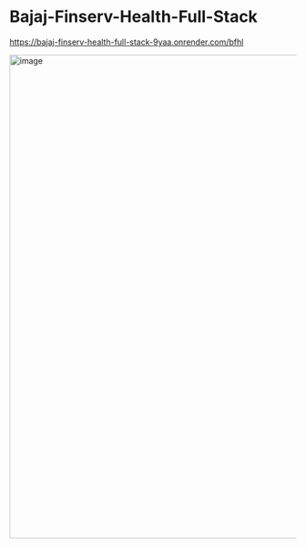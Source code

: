 # Bajaj-Finserv-Health-Full-Stack

https://bajaj-finserv-health-full-stack-9yaa.onrender.com/bfhl

<img width="721" height="850" alt="image" src="https://github.com/user-attachments/assets/001b3cb7-c6c0-4e14-82b7-3c6e6ccaa396" />
